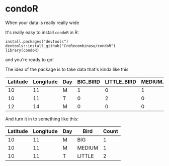 # condoR
When your data is really really wide

It's really easy to install `condoR`
in R:

```
install.packages("devtools")
devtools::install_github("CreRecombinase/condoR")
library(condoR)
```

and you're ready to go!

The idea of the package is to take data that's kinda like this

|Latitude|Longitude|Day|BIG_BIRD|LITTLE_BIRD|MEDIUM_BIRD| FREE_BIRD      |
|--------|---------|---|--------|-----------|-----------|----------------|
| 10     |    11   |  M|   1    | 0         |   1       |     0          |
| 10     |   11    | T |   0    |  2        |   0       |     0          |
|  12    |   14    | M |   0    |  0        |   0       |     0          |


And turn it in to something like this: 


|Latitude|Longitude|Day|Bird    | Count     |
|--------|---------|---|--------|-----------|
| 10     |    11   |  M|   BIG  | 1         |
| 10     |    11   |  M|  MEDIUM| 1         |
| 10     |   11    | T | LITTLE |  2        |
